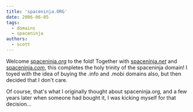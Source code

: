 ```yaml
---
title: 'spaceninja.ORG'
date: 2006-06-05
tags:
  - domains
  - spaceninja
authors:
  - scott
---
```


Welcome [spaceninja._org_](http://spaceninja.org/) to the fold! Together with [spaceninja._net_](http://spaceninja.net/) and [spaceninja._com_](http://spaceninja.local/), this completes the holy trinity of the spaceninja domain! I toyed with the idea of buying the .info and .mobi domains also, but then decided that I don't care.

Of course, that's what I originally thought about spaceninja.org, and a few years later when someone had bought it, I was kicking myself for that decision...
